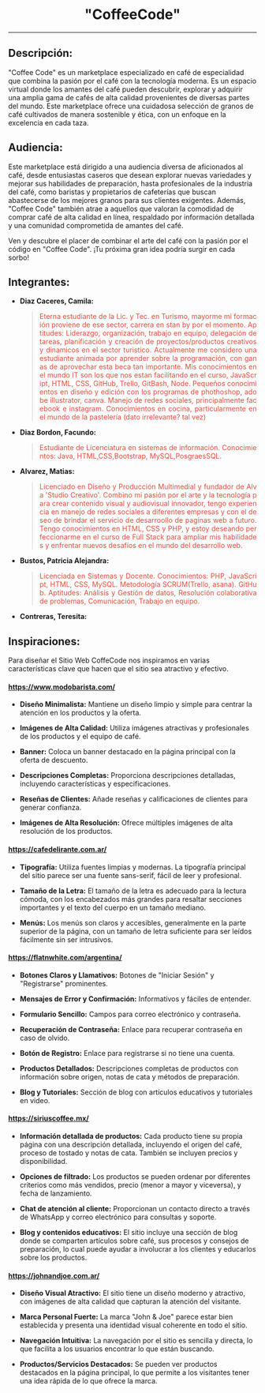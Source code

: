 # <div align="center">"CoffeeCode"</div>
---
## Descripción:

"Coffee Code" es un marketplace especializado en café de especialidad que combina la pasión por el café con la tecnología moderna. Es un espacio virtual donde los amantes del café pueden descubrir, explorar y adquirir una amplia gama de cafés de alta calidad provenientes de diversas partes del mundo. Este marketplace ofrece una cuidadosa selección de granos de café cultivados de manera sostenible y ética, con un enfoque en la excelencia en cada taza.

## Audiencia:

Este marketplace está dirigido a una audiencia diversa de aficionados al café, desde entusiastas caseros que desean explorar nuevas variedades y mejorar sus habilidades de preparación, hasta profesionales de la industria del café, como baristas y propietarios de cafeterías que buscan abastecerse de los mejores granos para sus clientes exigentes. Además, "Coffee Code" también atrae a aquellos que valoran la comodidad de comprar café de alta calidad en línea, respaldado por información detallada y una comunidad comprometida de amantes del café.

Ven y descubre el placer de combinar el arte del café con la pasión por el código en "Coffee Code". ¡Tu próxima gran idea podría surgir en cada sorbo!

## Integrantes:

- **Diaz Caceres, Camila:** <blockquote><p style="color:#e74c3c; overflow-wrap: break-word; word-break: break-all;white-space: normal; text-align: justify;"> Eterna estudiante de la Lic. y Tec. en Turismo, mayorme mi formación proviene de ese sector, carrera en stan by por el momento. Aptitudes: Liderazgo, organización, trabajo en equipo, delegación de tareas, planificación y creación de proyectos/productos creativos y dinamicos en el sector turistico. Actualmente me considero una estudiante animada por aprender sobre la programación, con ganas de aprovechar esta beca tan importante. Mis conocimientos en el mundo IT son los que nos estan facilitando en el curso, JavaScript, HTML, CSS, GitHub, Trello, GitBash, Node. Pequeños conocimientos en diseño y edición con los programas de phothoshop, adobe illustrator, canva. Manejo de redes sociales, principalmente facebook e instagram. Conocimientos en cocina, particularmente en el mundo de la pastelería (dato irrelevante? tal vez)
- **Diaz Bordon, Facundo:**
     <blockquote><p style="color:#e74c3c; overflow-wrap: break-word; word-break: break-all;white-space: normal; text-align: justify;"> Estudiante de Licenciatura en sistemas de información. Conocimientos: Java, HTML,CSS,Bootstrap, MySQL,PosgraesSQL.</p></blockquote>
- **Alvarez, Matias:** <blockquote><p style="color:#e74c3c; overflow-wrap: break-word; word-break: break-all;white-space: normal; text-align: justify;">Licenciado en Diseño y Producción Multimedial y fundador de Alva 'Studio Creativo'. Combino mi pasión por el arte y la tecnología para crear contenido visual y audiovisual innovador, tengo experiencia en manejo de redes sociales a diferentes empresas y con el deseo de brindar el servicio de desarroollo de paginas web a futuro. Tengo conocimientos en HTML, CSS y PHP, y estoy deseando perfeccionarme en el curso de Full Stack para ampliar mis habilidades y enfrentar nuevos desafíos en el mundo del desarrollo web. 
     </blockquote>
- **Bustos, Patricia Alejandra:** 
     <blockquote><p style="color:#e74c3c; overflow-wrap: break-word; word-break: break-all;white-space: normal; text-align: justify;"> Licenciada en Sistemas y Docente. Conocimientos: PHP, JavaScript, HTML, CSS, MySQL. Metodología SCRUM(Trello, asana). GitHub. Aptitudes: Análisis y Gestión de datos, Resolución colaborativa de problemas, Comunicación, Trabajo en equipo.</p></blockquote>


- **Contreras, Teresita:**


## Inspiraciones:

Para diseñar el Sitio Web CoffeCode nos inspiramos en varias características clave que hacen que el sitio sea atractivo y efectivo.

#### https://www.modobarista.com/

- **Diseño Minimalista:** Mantiene un diseño limpio y simple para centrar la atención en los productos y la oferta.

- **Imágenes de Alta Calidad:** Utiliza imágenes atractivas y profesionales de los productos y el equipo de café.

- **Banner:** Coloca un banner destacado en la página principal con la oferta de descuento.

- **Descripciones Completas:** Proporciona descripciones detalladas, incluyendo características y especificaciones.

- **Reseñas de Clientes:** Añade reseñas y calificaciones de clientes para generar confianza.

- **Imágenes de Alta Resolución:** Ofrece múltiples imágenes de alta resolución de los productos.

#### https://cafedelirante.com.ar/

- **Tipografía:** Utiliza fuentes limpias y modernas. La tipografía principal del sitio parece ser una fuente sans-serif, fácil de leer y profesional.

- **Tamaño de la Letra:** El tamaño de la letra es adecuado para la lectura cómoda, con los encabezados más grandes para resaltar secciones importantes y el texto del cuerpo en un tamaño mediano.

- **Menús:** Los menús son claros y accesibles, generalmente en la parte superior de la página, con un tamaño de letra suficiente para ser leídos fácilmente sin ser intrusivos.

#### https://flatnwhite.com/argentina/

- **Botones Claros y Llamativos:** Botones de "Iniciar Sesión" y "Registrarse" prominentes.

- **Mensajes de Error y Confirmación:** Informativos y fáciles de entender.

- **Formulario Sencillo:** Campos para correo electrónico y contraseña.

- **Recuperación de Contraseña:** Enlace para recuperar contraseña en caso de olvido.

- **Botón de Registro:** Enlace para registrarse si no tiene una cuenta.

- **Productos Detallados:** Descripciones completas de productos con información sobre origen, notas de cata y métodos de preparación.

- **Blog y Tutoriales:** Sección de blog con artículos educativos y tutoriales en video.

#### https://siriuscoffee.mx/

- **Información detallada de productos:** Cada producto tiene su propia página con una descripción detallada, incluyendo el origen del café, proceso de tostado y notas de cata. También se incluyen precios y disponibilidad.

- **Opciones de filtrado:** Los productos se pueden ordenar por diferentes criterios como más vendidos, precio (menor a mayor y viceversa), y fecha de lanzamiento.

- **Chat de atención al cliente:** Proporcionan un contacto directo a través de WhatsApp y correo electrónico para consultas y soporte.

- **Blog y contenidos educativos:** El sitio incluye una sección de blog donde se comparten artículos sobre café, sus procesos y consejos de preparación, lo cual puede ayudar a involucrar a los clientes y educarlos sobre los productos.

#### https://johnandjoe.com.ar/

- **Diseño Visual Atractivo:** El sitio tiene un diseño moderno y atractivo, con imágenes de alta calidad que capturan la atención del visitante.

- **Marca Personal Fuerte:** La marca "John & Joe" parece estar bien establecida y presenta una identidad visual coherente en todo el sitio.

- **Navegación Intuitiva:** La navegación por el sitio es sencilla y directa, lo que facilita a los usuarios encontrar lo que están buscando.

- **Productos/Servicios Destacados:** Se pueden ver productos destacados en la página principal, lo que permite a los visitantes tener una idea rápida de lo que ofrece la marca.
